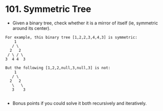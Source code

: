 # 101. Symmetric Tree
* Given a binary tree, check whether it is a mirror of itself (ie, symmetric around its center).
```text
For example, this binary tree [1,2,2,3,4,4,3] is symmetric:
    1
   / \
  2   2
 / \ / \
3  4 4  3
 
But the following [1,2,2,null,3,null,3] is not:
    1
   / \
  2   2
   \   \
   3    3
 
```

* Bonus points if you could solve it both recursively and iteratively.